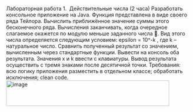 Лабораторная работа 1.  Действительные числа (2 часа)
Разработать консольное приложение на Java.
Функция представлена в виде своего ряда Тейлора. Вычислить приближённое значение
суммы этого бесконечного ряда. Вычисления заканчивать, когда очередное слагаемое
окажется по модулю меньше заданного числа . Вид этого числа определяется
следующим условием:
epsilon = 10^-k , где k – натуральное число.
Сравнить полученный результат со значением, вычисленным через стандартные
функции. Вывести на консоль оба результата.
Значения x и k ввести с клавиатуры.
Вывод результата осуществить с тремя знаками после десятичной точки.
Требования:
всю логику приложения разместить в отдельном классе; обработать исключения; clean
code.
<img width="443" height="69" alt="image" src="https://github.com/user-attachments/assets/dfba2e60-7b8d-4f48-bdfb-a2c64a702be5" />
